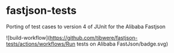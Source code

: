 # fastjson-tests
Porting of test cases to version 4 of JUnit for the Alibaba Fastjson

![build-workflow](https://github.com/tibwere/fastjson-tests/actions/workflows/Run tests on Alibaba FastJson/badge.svg)
